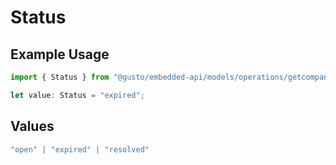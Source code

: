 # Status

## Example Usage

```typescript
import { Status } from "@gusto/embedded-api/models/operations/getcompanynotifications.js";

let value: Status = "expired";
```

## Values

```typescript
"open" | "expired" | "resolved"
```